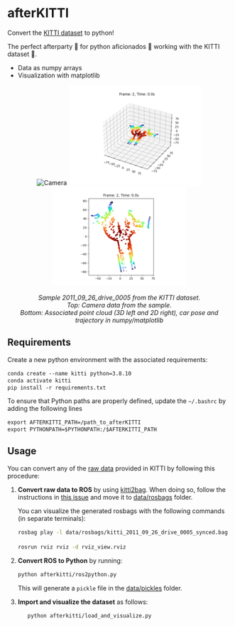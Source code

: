 # afterKITTI

Convert the [KITTI dataset](https://www.cvlibs.net/datasets/kitti/) to python!

The perfect afterparty :tada: for python aficionados :snake: working with the KITTI dataset :blue_car:.

- Data as numpy arrays
- Visualization with matplotlib

<div align="center">
   <img src="docs/camera.gif" alt="Camera" title="Camera" width="600px"/>
   <img src="docs/kitti_3d.gif" alt="Spatial (3D)" title="Spatial (3D)" width="300px"/>
   <img src="docs/kitti_2d.gif" alt="Planar (3D)" title="Planar (3D)" width="300px"/>
   <p><em>Sample 2011_09_26_drive_0005  from the KITTI dataset. <br>Top: Camera data from the sample. <br>Bottom: Associated point cloud (3D left and 2D right), car pose and trajectory in numpy/matplotlib</em></p>
</div>

<!-- 2011_09_26_drive_0005 -->

## Requirements

Create a new python environment with the associated requirements:

```
conda create --name kitti python=3.8.10
conda activate kitti
pip install -r requirements.txt
```

To ensure that Python paths are properly defined, update the `~/.bashrc` by adding the following lines

```
export AFTERKITTI_PATH=/path_to_afterKITTI
export PYTHONPATH=$PYTHONPATH:/$AFTERKITTI_PATH
```

## Usage

You can convert any of the [raw data](https://www.cvlibs.net/datasets/kitti/raw_data.php) provided in KITTI by following this procedure:

1. **Convert raw data to ROS** by using [kitti2bag](https://github.com/tomas789/kitti2bag). When doing so, follow the instructions in [this issue](https://github.com/tomas789/kitti2bag/issues/54#issuecomment-1950313060) and move it to [data/rosbags](data/rosbags) folder.

   You can visualize the generated rosbags with the following commands (in separate terminals):

   ```bash
   rosbag play -l data/rosbags/kitti_2011_09_26_drive_0005_synced.bag

   rosrun rviz rviz -d rviz_view.rviz
   ```

2. **Convert ROS to Python** by running:

   ```bash
   python afterkitti/ros2python.py
   ```

   This will generate a `pickle` file in the [data/pickles](data/rosbags) folder.

3. **Import and visualize the dataset** as follows:

   ```bash
      python afterkitti/load_and_visualize.py
   ```

